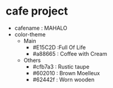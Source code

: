 # cafe project

- cafename : MAHALO
- color-theme
  - Main
    - #E15C2D :Full Of Life
    - #a88665 : Coffee with Cream
  - Others
    - #cfb7a3 : Rustic taupe
    - #602010 : Brown Moelleux
    - #62442f : Worn wooden
